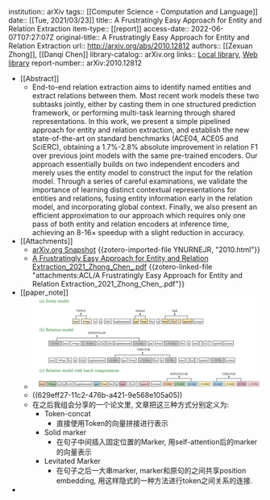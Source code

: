 institution:: arXiv
tags:: [[Computer Science - Computation and Language]]
date:: [[Tue, 2021/03/23]]
title:: A Frustratingly Easy Approach for Entity and Relation Extraction
item-type:: [[report]]
access-date:: 2022-06-07T07:27:07Z
original-title:: A Frustratingly Easy Approach for Entity and Relation Extraction
url:: http://arxiv.org/abs/2010.12812
authors:: [[Zexuan Zhong]], [[Danqi Chen]]
library-catalog:: arXiv.org
links:: [Local library](zotero://select/library/items/TT9SV4YC), [Web library](https://www.zotero.org/users/9034808/items/TT9SV4YC)
report-number:: arXiv:2010.12812

- [[Abstract]]
	- End-to-end relation extraction aims to identify named entities and extract relations between them. Most recent work models these two subtasks jointly, either by casting them in one structured prediction framework, or performing multi-task learning through shared representations. In this work, we present a simple pipelined approach for entity and relation extraction, and establish the new state-of-the-art on standard benchmarks (ACE04, ACE05 and SciERC), obtaining a 1.7%-2.8% absolute improvement in relation F1 over previous joint models with the same pre-trained encoders. Our approach essentially builds on two independent encoders and merely uses the entity model to construct the input for the relation model. Through a series of careful examinations, we validate the importance of learning distinct contextual representations for entities and relations, fusing entity information early in the relation model, and incorporating global context. Finally, we also present an efficient approximation to our approach which requires only one pass of both entity and relation encoders at inference time, achieving an 8-16$\times$ speedup with a slight reduction in accuracy.
- [[Attachments]]
	- [arXiv.org Snapshot](https://arxiv.org/abs/2010.12812) {{zotero-imported-file YNURNEJR, "2010.html"}}
	- [A Frustratingly Easy Approach for Entity and Relation Extraction_2021_Zhong_Chen_.pdf](zotero://select/library/items/SNUNMMCD) {{zotero-linked-file "attachments:ACL/A Frustratingly Easy Approach for Entity and Relation Extraction_2021_Zhong_Chen_.pdf"}}
- [[paper_note]]
	- ![image.png](../assets/image_1654587156425_0.png)
	- ((629eff27-11c2-476b-a421-9e568e105a05))
	- 在之后我组会分享的一个论文里, 文章把这三种方式分别定义为:
		- Token-concat
			- 直接使用Token的向量拼接进行表示
		- Solid marker
			- 在句子中间插入固定位置的Marker, 用self-attention后的marker的向量表示
		- Levitated Marker
			- 在句子之后一大串marker, marker和原句的之间共享position embedding, 用这样隐式的一种方法进行token之间关系的连接.
-